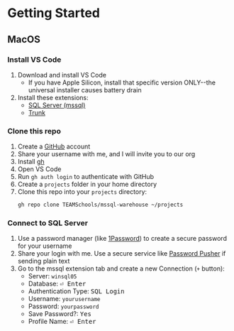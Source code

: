 # Getting Started

## MacOS

### Install VS Code

1. Download and install VS Code
   - If you have Apple Silicon, install that specific version ONLY--the universal installer causes battery drain
2. Install these extensions:
   - [SQL Server (mssql)](https://marketplace.visualstudio.com/items?itemName=ms-mssql.mssql)
   - [Trunk](https://marketplace.visualstudio.com/items?itemName=Trunk.io)

### Clone this repo

1. Create a [GitHub](https://github.com/) account
2. Share your username with me, and I will invite you to our org
3. Install [gh](https://cli.github.com/)
4. Open VS Code
5. Run `gh auth login` to authenticate with GitHub
6. Create a `projects` folder in your home directory
7. Clone this repo into your `projects` directory:
   ```sh
   gh repo clone TEAMSchools/mssql-warehouse ~/projects
   ```

### Connect to SQL Server

1. Use a password manager (like [1Password](https://1password.com)) to create a secure password for your username
2. Share your login with me. Use a secure service like [Password Pusher](https://pwpush.com/) if sending plain text
3. Go to the mssql extension tab and create a new Connection (`+` button):
   - Server: `winsql05`
   - Database: <kbd>⏎ Enter</kbd>
   - Authentication Type: <kbd>SQL Login</kbd>
   - Username: `yourusername`
   - Password: `yourpassword`
   - Save Password?: <kbd>Yes</kbd>
   - Profile Name: <kbd>⏎ Enter</kbd>
